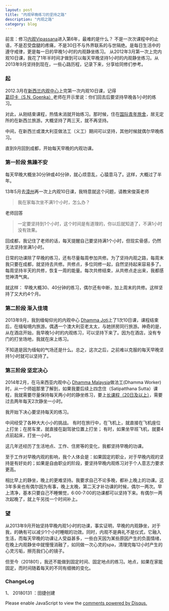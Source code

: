 ```yaml
---
layout: post
title: "内观早晚练习的坚持之路"
description: "内观之路"
category: blog
---
```




前言：修习[内观Vipassana](https://www.dhamma.org/zh)进入第6年，最难的是什么？ 不是一次次课程中的止语，不是忍受盘腿的疼痛，不是30日不与外界联系的与世隔绝。是每日生活中的遵守戒律，更是每一日的早晚1小时的内观静坐练习。
从2012年3月第一次上完内观10日课，我花了1年半时间才做到可以每天早晚坚持1小时的内观静坐练习。从2013年9月坚持到现在，一些心路历程，记录下来，分享给同修们参考。
 
### 起


2012.3月在[新西兰内观中心](http://medini.dhamma.org)上完第一次内观10日课，记得[葛印卡（S.N. Goenka）](http://vipassana.sutta.org/vipassana-goenka.htm)老师在开示里说：你们回去后要坚持早晚各1小时的练习。

对此，从刚结束课程，热情未消就开始练习。那时候，住在[国际青年旅舍](https://www.yha.co.nz)，居无定所的在新西兰旅游。大概坚持了两三天，就不再坚持。

中间，在新西兰或澳大利亚做法工（义工）期间可以坚持，其他时候就偶尔早晚练习。

直到9月回到成都，开始每天早晚的内观功课。

### 第一阶段 焦躁不安

每天早晚大概坐30分钟或40分钟，就心烦意乱，心猿意马了。这样，大概过了半年。

13年5月去[漳州](http://ng.81355.net)再一次上内观10日课，我特意就这个问题，请教宋俊英老师

> 我在家每次坐不满1个小时，怎么办？


老师回答
>  一定要坚持到1个小时，这个时间是有道理的，你以后就知道了，不满1小时没有效果。

回成都，我记住了老师的话，每天提醒自己要坚持满1个小时，但现实骨感，仍然无法坚持坐满1小时。

日常的功课除了早晚的练习，还有尽量每周参加共修。为了坚持内观之路，每周末我只要在成都，就坚持去共修。共修点，多位同修一起，自然坚持起来容易多了。每周坚持半天的共修，恢复一周的能量。每次共修结束，从共修点走出来，我都感觉神清气爽。

就这样： 早晚大概30、40分钟的练习，偶尔还有中断，加上周末的共修。这样坚持了又大约4个月。

### 第二阶段 渐入佳境

2013年9月，我到缅甸仰光的内观中心 [Dhamma Joti](http://www.joti.dhamma.org)上了1次10日课，课程结束后，在缅甸境内旅游。偶遇一个澳大利亚老太太，与她拼房同行旅游。神奇的是，从在酒店开始，我早晚1小时的内观练习，可以坚持下来了。因为在酒店，没有专门的打坐场地，我就在床上练习。

不知道是因为缅甸的气场还是什么。总之，这次之后，之前难以克服的每天早晚坚持1小时就可以坚持了。

### 第三阶段 坚定决心

2014年2月，在马来西亚内观中心 [Dhamma Malaysia](http://www.malaya.dhamma.org)做法工(Dhamma Worker)时，从一个师姐那里了解到，如果我要后续上四念住（Satipatthana Sutta）课程，我就需要尽量保持每天两小时的静坐练习，要上[长课程（20日及以上）](http://vipassana.sutta.org/vipassana-specialcource.htm)，需要过去两年每天2次静坐一小时。

我开始下决心要坚持每天的练习。

中间经受了各种大大小小的挑战。
有时在旅行中，在飞机上，就直接在飞机座位上打坐；在房车里，就直接在副驾驶位置上打坐；
有时，如果坐早班飞机，就要4点前起床，打坐一小时。

这几年还经历了生活地点、工作、住房等的变化，我都坚持早晚的功课。

至于工作对早晚内观的影响，我个人体会是：如果固定的职业，对于早晚内观的坚持是有好处的；如果是自由职业的阶段，要坚持早晚内观练习对于个人意志力要求更高。

相比早上的静坐，晚上的更难坚持。我要求自己不论多晚，都补上晚上的功课。这3年多来也有偶尔因为有事，晚上太晚，第二天才补功课的时候，偶尔一两次。早上清净，基本只要自己不睡懒觉，6:00-7:00的功课都可以坚持下来。有偶尔一两次起晚了，就上午另找一个时间补上。

### 望

从2013年9月开始坚持早晚内观1小时的功课，事实证明，早晚的内观静坐，对于我，的确有可以减少1个小时睡眠的功效。同时，内观不是典礼不是仪式，它融入生活，而每天早晚的功课让人受益甚多，一些白天因为某些原因产生的负面情绪，在晚上内观静坐中就慢慢消融了，如同做一次心灵的spa，清理完每12小时产生的心灵污垢，擦亮我们心的镜子。



但至今（201801），我还不能做到固定时间、固定地点的练习。地点，如果在家能固定，而时间随着每天的不同有细微的变化。






### ChangeLog

1、 20180131 ：田捷创建



<div id="disqus_thread"></div>
<script>

/**
*  RECOMMENDED CONFIGURATION VARIABLES: EDIT AND UNCOMMENT THE SECTION BELOW TO INSERT DYNAMIC VALUES FROM YOUR PLATFORM OR CMS.
*  LEARN WHY DEFINING THESE VARIABLES IS IMPORTANT: https://disqus.com/admin/universalcode/#configuration-variables*/
/*
var disqus_config = function () {
this.page.url = https://violettianjie.github.io;  // Replace PAGE_URL with your page's canonical URL variable
this.page.identifier = https://violettianjie.github.io; // Replace PAGE_IDENTIFIER with your page's unique identifier variable
};
*/
(function() { // DON'T EDIT BELOW THIS LINE
var d = document, s = d.createElement('script');
s.src = 'https://https-violettianjie-github-io-1.disqus.com/embed.js';
s.setAttribute('data-timestamp', +new Date());
(d.head || d.body).appendChild(s);
})();
</script>
<noscript>Please enable JavaScript to view the <a href="https://disqus.com/?ref_noscript">comments powered by Disqus.</a></noscript>
